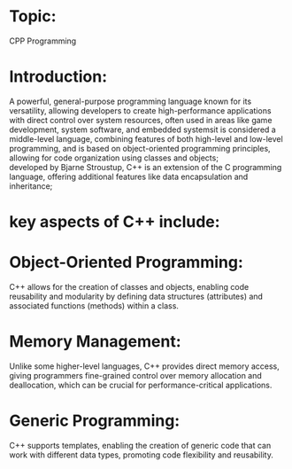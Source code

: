 
# Topic:
CPP Programming
# Introduction:
A powerful, general-purpose programming language known for its versatility, allowing developers to create high-performance applications with direct control over system resources, often used in areas like game development, system software, and embedded systemsit is considered a middle-level language, combining features of both high-level and low-level programming, and is based on object-oriented programming principles, allowing for code organization using classes and objects;  
developed by Bjarne Stroustup, C++ is an extension of the C programming language, offering additional features like data encapsulation and inheritance;  
# key aspects of C++ include:
# Object-Oriented Programming:
C++ allows for the creation of classes and objects, enabling code reusability and modularity by defining data structures (attributes) and associated functions (methods) within a class. 
# Memory Management:
Unlike some higher-level languages, C++ provides direct memory access, giving programmers fine-grained control over memory allocation and deallocation, which can be crucial for performance-critical applications. 
# Generic Programming:
C++ supports templates, enabling the creation of generic code that can work with different data types, promoting code flexibility and reusability. 
